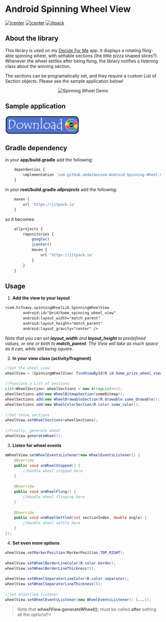 # Android Spinning Wheel View #

[![jcenter](https://img.shields.io/badge/license-MIT-green.svg)](https://github.com/abicelis/PrizeWheelView/blob/master/LICENSE)
[![jcenter](https://img.shields.io/badge/platform-android-green.svg)](https://developer.android.com/index.html)
[![jitpack](https://jitpack.io/v/abdalmoniem/Android-Spinning-Wheel-View.svg)](https://jitpack.io/#abdalmoniem/Android-Spinning-Wheel-View)

## About the library

This library is used on my [Decide For Me](https://github.com/abdalmoniem/Decide-For-Me) app. It displays a rotating fling-able spinning wheel, with settable sections (the little pizza shaped slices?). 
Whenever the wheel settles after being flung, the library notifies a listening class about the winning section. 

The sections can be programatically set, and they require a custom List of Section objects.
Please see the sample application below!

<p align="center"><img alt='Spinning Wheel Demo' src='assets/spinning_wheel_demo.gif' width="40%"/></p>


## Sample application
<a target="_blank" href='https://github.com/abdalmoniem/Android-Spinning-Wheel-View/releases/download/1.1.4/app-debug.apk'><img alt='Download Sample Application' src='assets/download_button.png' width="240px"/></a>


## Gradle dependency
in your **app/build.gradle** add the following:
```javascript
	dependencies {
		implementation 'com.github.abdalmoniem:Android-Spinning-Wheel-View:1.1.4'
	}
```

in your **root/build.gradle** ***allprojects*** add the following:
```javascript
	maven {
		url 'https://jitpack.io'
	}
```
so it becomes:
```javascript
	allprojects {
		repositories {
			google()
			jcenter()
			maven {
				url 'https://jitpack.io'
			}
		}
	}
```

## Usage

1) **Add the view to your layout**
```xml
<​com​.hifnawy.spinningWheelLib.SpinningWheelView
		android:id="@+id/home_spinning_wheel_view"
		android:layout_width="match_parent"
		android:layout_height="match_parent"
		android:layout_gravity="center" />
```

*Note that you can set **layout_width** and **layout_height** to predefined values, or one or both to **match_parent**. The View will take as much space as it can, while still being square.*



2) **In your view class (activity/fragment)**
```java
//Get the wheel view
wheelView = (SpinningWheelView) findViewById(R.id.home_prize_wheel_view);
	
//Populate a List of Sections
List<WheelSection> wheelSections = new ArrayList<>();
wheelSections.add(new WheelBitmapSection(someBitmap));
wheelSections.add(new WheelDrawableSection(R.drawable.some_drawable));
wheelSections.add(new WheelColorSection(R.color.some_color));
	
//Set those sections
wheelView.setWheelSections(wheelSections);
	
//Finally, generate wheel
wheelView.generateWheel();
```


3) **Listen for wheel events**
```java
mWheelView.setWheelEventsListener(new WheelEventsListener() {
	@Override
	public void onWheelStopped() {
		//Handle wheel stopped here
	}
		
	@Override
	public void onWheelFlung() {
		//Handle wheel flinging here
	}
		
	@Override
	public void onWheelSettled(int sectionIndex, double angle) {
		//Handle wheel settle here
	}
});

```


4) **Set even more options**
```java
wheelView.setMarkerPosition(MarkerPosition.TOP_RIGHT);
	
wheelView.setWheelBorderLineColor(R.color.border);
wheelView.setWheelBorderLineThickness(5);
	
wheelView.setWheelSeparatorLineColor(R.color.separator);
wheelView.setWheelSeparatorLineThickness(5);
	
//Set onSettled listener
wheelView.setWheelEventsListener(new WheelEventsListener() {...});
```
>Note that **wheelView.generateWheel();** must be called **after** setting all the options!!>